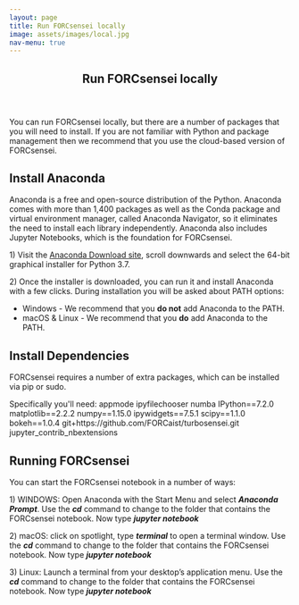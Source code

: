 ```yaml
---
layout: page
title: Run FORCsensei locally
image: assets/images/local.jpg
nav-menu: true
---
```


<!-- Main -->
<div id="main" class="alt">

<!-- One -->
<section id="one">
	<div class="inner">
		<header class="major">
			<h1>Run FORCsensei locally</h1>
		</header>

<!-- Content -->
<p> You can run FORCsensei locally, but there are a number of packages that you will need to install. If you are not familiar with Python and package management then we recommend that you use the cloud-based version of FORCsensei.</p>

<h2>Install Anaconda</h2>
<p>Anaconda is a free and open-source distribution of the Python. Anaconda comes with more than 1,400 packages as well as the Conda package and virtual environment manager, called Anaconda Navigator, so it eliminates the need to install each library independently. Anaconda also includes Jupyter Notebooks, which is the foundation for FORCsensei.</p> 

<p> 1) Visit the <a href="https://www.anaconda.com/distribution/" target="_blank">Anaconda Download site</a>, scroll downwards and select the 64-bit graphical installer for Python 3.7.</p> 

<p> 2) Once the installer is downloaded, you can run it and install Anaconda with a few clicks. During installation you will be asked about PATH options:

<ul>
<li>Windows - We recommend that you <b>do not</b> add Anaconda to the PATH.</li>
<li>macOS & Linux - We recommend that you <b>do</b> add Anaconda to the PATH.</li>
</ul></p>

<h2>Install Dependencies</h2>
<p>FORCsensei requires a number of extra packages, which can be installed via pip or sudo.</p> 

<p>Specifically you'll need:
appmode
ipyfilechooser
numba
IPython==7.2.0
matplotlib==2.2.2
numpy==1.15.0
ipywidgets==7.5.1
scipy==1.1.0
bokeh==1.0.4
git+https://github.com/FORCaist/turbosensei.git
jupyter_contrib_nbextensions
</p>

<h2>Running FORCsensei</h2>
<p>You can start the FORCsensei notebook in a number of ways:</p> 

<p> 1) WINDOWS: Open Anaconda with the Start Menu and select <i><b>Anaconda Prompt</b></i>. Use the <i><b>cd</b></i> command to change to the folder that contains the FORCsensei notebook. Now type <i><b>jupyter notebook</b></i> </p>

<p> 2) macOS: click on spotlight, type <i><b>terminal</b></i> to open a terminal window. Use the <i><b>cd</b></i> command to change to the folder that contains the FORCsensei notebook. Now type <i><b>jupyter notebook</b></i> </p>

<p> 3) Linux: Launch a terminal from your desktop’s application menu. Use the <i><b>cd</b></i> command to change to the folder that contains the FORCsensei notebook. Now type <i><b>jupyter notebook</b></i> </p>
